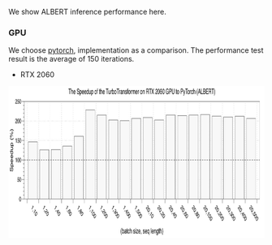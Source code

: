 We show ALBERT inference performance here.

### GPU
We choose [pytorch](https://github.com/huggingface "pytorch"), implementation as a comparison. The performance test result is the average of 150 iterations.

* RTX 2060
<img width="900" height="300" src="../images/AlbertSpeedup.jpg" alt="aalbert-2060加速">

